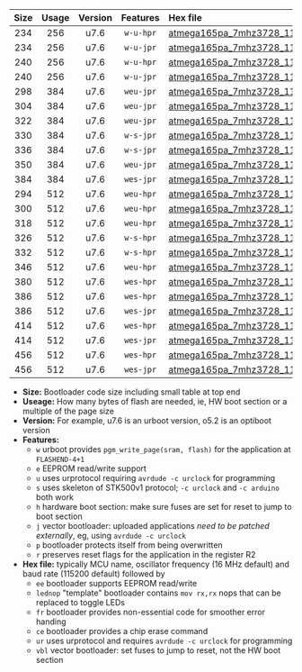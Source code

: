 |Size|Usage|Version|Features|Hex file|
|:-:|:-:|:-:|:-:|:--|
|234|256|u7.6|`w-u-hpr`|[atmega165pa_7mhz3728_115200bps_ur.hex](https://raw.githubusercontent.com/stefanrueger/urboot/main//atmega165pa_7mhz3728_115200bps_ur.hex)|
|234|256|u7.6|`w-u-jpr`|[atmega165pa_7mhz3728_115200bps_ur_vbl.hex](https://raw.githubusercontent.com/stefanrueger/urboot/main//atmega165pa_7mhz3728_115200bps_ur_vbl.hex)|
|240|256|u7.6|`w-u-hpr`|[atmega165pa_7mhz3728_115200bps_lednop_ur.hex](https://raw.githubusercontent.com/stefanrueger/urboot/main//atmega165pa_7mhz3728_115200bps_lednop_ur.hex)|
|240|256|u7.6|`w-u-jpr`|[atmega165pa_7mhz3728_115200bps_lednop_ur_vbl.hex](https://raw.githubusercontent.com/stefanrueger/urboot/main//atmega165pa_7mhz3728_115200bps_lednop_ur_vbl.hex)|
|298|384|u7.6|`weu-jpr`|[atmega165pa_7mhz3728_115200bps_ee_ur_vbl.hex](https://raw.githubusercontent.com/stefanrueger/urboot/main//atmega165pa_7mhz3728_115200bps_ee_ur_vbl.hex)|
|304|384|u7.6|`weu-jpr`|[atmega165pa_7mhz3728_115200bps_ee_lednop_ur_vbl.hex](https://raw.githubusercontent.com/stefanrueger/urboot/main//atmega165pa_7mhz3728_115200bps_ee_lednop_ur_vbl.hex)|
|322|384|u7.6|`weu-jpr`|[atmega165pa_7mhz3728_115200bps_ee_lednop_fr_ur_vbl.hex](https://raw.githubusercontent.com/stefanrueger/urboot/main//atmega165pa_7mhz3728_115200bps_ee_lednop_fr_ur_vbl.hex)|
|330|384|u7.6|`w-s-jpr`|[atmega165pa_7mhz3728_115200bps_vbl.hex](https://raw.githubusercontent.com/stefanrueger/urboot/main//atmega165pa_7mhz3728_115200bps_vbl.hex)|
|336|384|u7.6|`w-s-jpr`|[atmega165pa_7mhz3728_115200bps_lednop_vbl.hex](https://raw.githubusercontent.com/stefanrueger/urboot/main//atmega165pa_7mhz3728_115200bps_lednop_vbl.hex)|
|350|384|u7.6|`weu-jpr`|[atmega165pa_7mhz3728_115200bps_ee_lednop_fr_ce_ur_vbl.hex](https://raw.githubusercontent.com/stefanrueger/urboot/main//atmega165pa_7mhz3728_115200bps_ee_lednop_fr_ce_ur_vbl.hex)|
|384|384|u7.6|`wes-jpr`|[atmega165pa_7mhz3728_115200bps_ee_vbl.hex](https://raw.githubusercontent.com/stefanrueger/urboot/main//atmega165pa_7mhz3728_115200bps_ee_vbl.hex)|
|294|512|u7.6|`weu-hpr`|[atmega165pa_7mhz3728_115200bps_ee_ur.hex](https://raw.githubusercontent.com/stefanrueger/urboot/main//atmega165pa_7mhz3728_115200bps_ee_ur.hex)|
|300|512|u7.6|`weu-hpr`|[atmega165pa_7mhz3728_115200bps_ee_lednop_ur.hex](https://raw.githubusercontent.com/stefanrueger/urboot/main//atmega165pa_7mhz3728_115200bps_ee_lednop_ur.hex)|
|318|512|u7.6|`weu-hpr`|[atmega165pa_7mhz3728_115200bps_ee_lednop_fr_ur.hex](https://raw.githubusercontent.com/stefanrueger/urboot/main//atmega165pa_7mhz3728_115200bps_ee_lednop_fr_ur.hex)|
|326|512|u7.6|`w-s-hpr`|[atmega165pa_7mhz3728_115200bps.hex](https://raw.githubusercontent.com/stefanrueger/urboot/main//atmega165pa_7mhz3728_115200bps.hex)|
|332|512|u7.6|`w-s-hpr`|[atmega165pa_7mhz3728_115200bps_lednop.hex](https://raw.githubusercontent.com/stefanrueger/urboot/main//atmega165pa_7mhz3728_115200bps_lednop.hex)|
|346|512|u7.6|`weu-hpr`|[atmega165pa_7mhz3728_115200bps_ee_lednop_fr_ce_ur.hex](https://raw.githubusercontent.com/stefanrueger/urboot/main//atmega165pa_7mhz3728_115200bps_ee_lednop_fr_ce_ur.hex)|
|380|512|u7.6|`wes-hpr`|[atmega165pa_7mhz3728_115200bps_ee.hex](https://raw.githubusercontent.com/stefanrueger/urboot/main//atmega165pa_7mhz3728_115200bps_ee.hex)|
|386|512|u7.6|`wes-hpr`|[atmega165pa_7mhz3728_115200bps_ee_lednop.hex](https://raw.githubusercontent.com/stefanrueger/urboot/main//atmega165pa_7mhz3728_115200bps_ee_lednop.hex)|
|386|512|u7.6|`wes-jpr`|[atmega165pa_7mhz3728_115200bps_ee_lednop_vbl.hex](https://raw.githubusercontent.com/stefanrueger/urboot/main//atmega165pa_7mhz3728_115200bps_ee_lednop_vbl.hex)|
|414|512|u7.6|`wes-hpr`|[atmega165pa_7mhz3728_115200bps_ee_lednop_fr.hex](https://raw.githubusercontent.com/stefanrueger/urboot/main//atmega165pa_7mhz3728_115200bps_ee_lednop_fr.hex)|
|414|512|u7.6|`wes-jpr`|[atmega165pa_7mhz3728_115200bps_ee_lednop_fr_vbl.hex](https://raw.githubusercontent.com/stefanrueger/urboot/main//atmega165pa_7mhz3728_115200bps_ee_lednop_fr_vbl.hex)|
|456|512|u7.6|`wes-hpr`|[atmega165pa_7mhz3728_115200bps_ee_lednop_fr_ce.hex](https://raw.githubusercontent.com/stefanrueger/urboot/main//atmega165pa_7mhz3728_115200bps_ee_lednop_fr_ce.hex)|
|456|512|u7.6|`wes-jpr`|[atmega165pa_7mhz3728_115200bps_ee_lednop_fr_ce_vbl.hex](https://raw.githubusercontent.com/stefanrueger/urboot/main//atmega165pa_7mhz3728_115200bps_ee_lednop_fr_ce_vbl.hex)|

- **Size:** Bootloader code size including small table at top end
- **Useage:** How many bytes of flash are needed, ie, HW boot section or a multiple of the page size
- **Version:** For example, u7.6 is an urboot version, o5.2 is an optiboot version
- **Features:**
  + `w` urboot provides `pgm_write_page(sram, flash)` for the application at `FLASHEND-4+1`
  + `e` EEPROM read/write support
  + `u` uses urprotocol requiring `avrdude -c urclock` for programming
  + `s` uses skeleton of STK500v1 protocol; `-c urclock` and `-c arduino` both work
  + `h` hardware boot section: make sure fuses are set for reset to jump to boot section
  + `j` vector bootloader: uploaded applications *need to be patched externally*, eg, using `avrdude -c urclock`
  + `p` bootloader protects itself from being overwritten
  + `r` preserves reset flags for the application in the register R2
- **Hex file:** typically MCU name, oscillator frequency (16 MHz default) and baud rate (115200 default) followed by
  + `ee` bootloader supports EEPROM read/write
  + `lednop` "template" bootloader contains `mov rx,rx` nops that can be replaced to toggle LEDs
  + `fr` bootloader provides non-essential code for smoother error handing
  + `ce` bootloader provides a chip erase command
  + `ur` uses urprotocol and requires `avrdude -c urclock` for programming
  + `vbl` vector bootloader: set fuses to jump to reset, not the HW boot section
